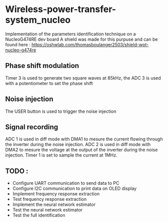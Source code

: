 # Wireless-power-transfer-system_nucleo

Implementation of the parameters identification technique on a NucleoG474RE dev board
A shield was made for this purpuse and can be found here : https://oshwlab.com/thomasboulanger2503/shield-wpt-nucleo-g474re

## Phase shift modulation 

Timer 3 is used to generate two square waves at 85kHz, the ADC 3 is used with a potentiometer to set the phase shift

## Noise injection

The USER button is used to trigger the noise injection 

## Signal recording 

ADC 1 is used in diff mode with DMA1 to mesure the current flowing through the inverter during the noise injection.
ADC 2 is used in diff mode with DMA2 to mesure the voltage at the output of the inverter during the noise injection.
Timer 1 is set to sample the current at 1MHz. 

## TODO :

* Configure UART communication to send data to PC
* Configure I2C communication to print data on OLED display
* Implement frequency response extraction
* Test frequency response extraction
* Implement the neural network estimator
* Test the neural network estimator 
* Test the full identification 
